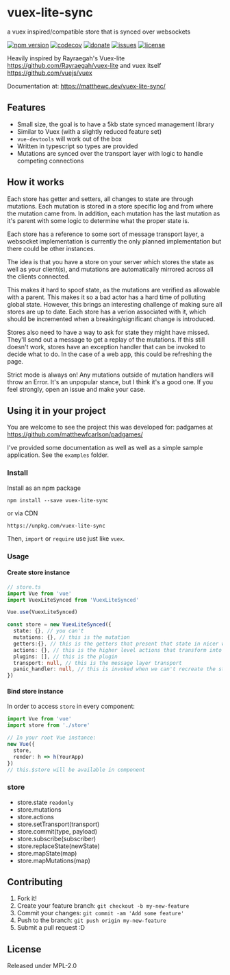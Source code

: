 # vuex-lite-sync
a vuex inspired/compatible store that is synced over websockets

[![npm version](https://badge.fury.io/js/vuex-lite-sync.svg)](https://badge.fury.io/js/vuex-lite-sync)
[![codecov](https://codecov.io/gh/matthewfcarlson/vuex-lite-sync/branch/master/graph/badge.svg)](https://codecov.io/gh/matthewfcarlson/vuex-lite-sync)
[![donate](https://img.shields.io/badge/$-donate-ff69b4.svg?maxAge=2592000&style=flat)](https://ko-fi.com/padgames)
[![issues](https://img.shields.io/github/issues/matthewfcarlson/vuex-lite-sync)](https://github.com/matthewfcarlson/vuex-lite-sync/issues)
[![license](https://img.shields.io/github/license/matthewfcarlson/vuex-lite-sync)](https://github.com/matthewfcarlson/vuex-lite-sync/blob/master/LICENSE)

Heavily inspired by Rayraegah's Vuex-lite https://github.com/Rayraegah/vuex-lite and vuex itself https://github.com/vuejs/vuex

Documentation at: https://matthewc.dev/vuex-lite-sync/

## Features

- Small size, the goal is to have a 5kb state synced management library
- Similar to Vuex (with a slightly reduced feature set)
- `vue-devtools` will work out of the box
- Written in typescript so types are provided
- Mutations are synced over the transport layer with logic to handle competing connections

## How it works

Each store has getter and setters, all changes to state are through mutations.
Each mutation is stored in a store specific log and from where the mutation came from.
In addition, each mutation has the last mutation as it's parent with some logic to determine what the proper state is.

Each store has a reference to some sort of message transport layer, a websocket implementation is currently the only planned implementation but there could be other instances.

The idea is that you have a store on your server which stores the state as well as your client(s), and mutations are automatically mirrored across all the clients connected.

This makes it hard to spoof state, as the mutations are verified as allowable with a parent. This makes it so a bad actor has a hard time of polluting global state. 
However, this brings an interesting challenge of making sure all stores are up to date.
Each store has a verion associated with it, which should be incremented when a breaking/significant change is introduced.

Stores also need to have a way to ask for state they might have missed. 
They'll send out a message to get a replay of the mutations.
If this still doesn't work, stores have an exception handler that can be invoked to decide what to do.
In the case of a web app, this could be refreshing the page.

Strict mode is always on! Any mutations outside of mutation handlers will throw an Error. 
It's an unpopular stance, but I think it's a good one. If you feel strongly, open an issue and make your case.

## Using it in your project

You are welcome to see the project this was developed for: padgames at https://github.com/matthewfcarlson/padgames/

I've provided some documentation as well as well as a simple sample application.
See the `examples` folder.

### Install

Install as an npm package

```
npm install --save vuex-lite-sync
```

or via CDN

```
https://unpkg.com/vuex-lite-sync
```

Then, `import` or `require` use just like `vuex`.

### Usage

#### Create store instance

```ts
// store.ts
import Vue from 'vue'
import VuexLiteSynced from 'VuexLiteSynced'

Vue.use(VuexLiteSynced)

const store = new VuexLiteSynced({
  state: {}, // you can't 
  mutations: {}, // this is the mutation
  getters:{}, // this is the getters that present that state in nicer ways
  actions: {}, // this is the higher level actions that transform into mutations
  plugins: [], // this is the plugin
  transport: null, // this is the message layer transport
  panic_handler: null, // this is invoked when we can't recreate the state
})
```

#### Bind store instance

In order to access `store` in every component:

```ts
import Vue from 'vue'
import store from './store'

// In your root Vue instance:
new Vue({
  store,
  render: h => h(YourApp)
})
// this.$store will be available in component
```

### store

- store.state `readonly`
- store.mutations
- store.actions
- store.setTransport(transport)
- store.commit(type, payload)
- store.subscribe(subscriber)
- store.replaceState(newState)
- store.mapState(map)
- store.mapMutations(map)

## Contributing

1. Fork it!
2. Create your feature branch: `git checkout -b my-new-feature`
3. Commit your changes: `git commit -am 'Add some feature'`
4. Push to the branch: `git push origin my-new-feature`
5. Submit a pull request :D

## License

Released under MPL-2.0
